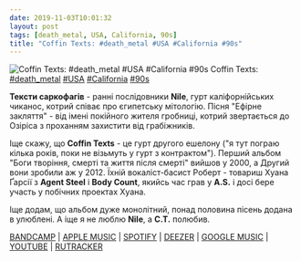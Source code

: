 ```yaml
---
date: 2019-11-03T10:01:32
layout: post
tags: [death_metal, USA, California, 90s]
title: "Coffin Texts: #death_metal #USA #California #90s"
---
```

![Coffin Texts: #death_metal #USA #California #90s](/assets/photos/photo_797@03-11-2019_10-01-32.jpg)
Coffin Texts: [#death_metal](/tags/#death_metal) [#USA](/tags/#USA) [#California](/tags/#California) [#90s](/tags/#90s)

**Тексти саркофагів** - ранні послідовники **Nile**, гурт каліфорнійських чиканос, котрий співає про єгипетську мітологію. Пісня &quot;Ефірне закляття&quot; - від імені покійного жителя гробниці, котрий звертається до Озіріса з проханням захистити від грабіжників.

Іще скажу, що **Coffin Texts** - це гурт другого ешелону (&quot;я тут пограю кілька років, поки не візьмуть у гурт з контрактом&quot;). Перший альбом &quot;Боги творіння, смерті та життя після смерті&quot; вийшов у 2000, а Другий вони зробили аж у 2012. Їхній вокаліст-басист Роберт - товариш Хуана Ґарсії з **Agent Steel** і **Body Count**, якийсь час грав у **A.S.** і досі бере участь у побічних проектах Хуана.

Іще додам, що альбом дуже монолітний, понад половина пісень додана в улюблені. А іще я не люблю **Nile**, а **C.T.** полюбив.

[BANDCAMP](https://coffintexts.bandcamp.com/album/gods-of-creation-death-afterlife) | [APPLE MUSIC](https://music.apple.com/lu/album/gods-of-creation-death-afterlife/996098496) | [SPOTIFY](https://open.spotify.com/album/2WbSayrZ06gDndbOZkAO0i) | [DEEZER](https://www.deezer.com/album/52961?utm_source=deezer&amp;utm_content=album-52961&amp;utm_term=1601611822_1572767970&amp;utm_medium=web) | [GOOGLE MUSIC](https://play.google.com/music/m/Bbd4vfckdocey5wvk4wmp6wptjy?t=Gods_of_Creation_Death__Afterlife_-_Coffin_Texts) | [YOUTUBE](https://www.youtube.com/playlist?list=OLAK5uy_kOPZhBXmSjpWhVnZ_y7rLy4dtCk2Sf9vk) | [RUTRACKER](https://rutracker.org/forum/viewtopic.php?t=3585231)